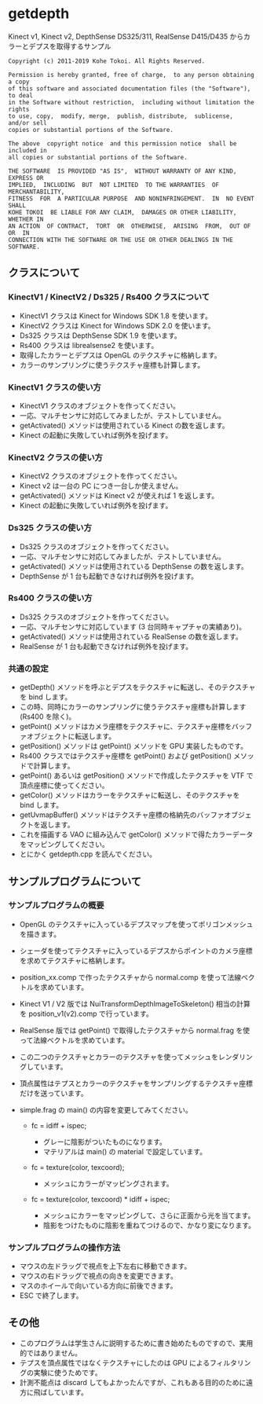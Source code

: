 # getdepth

Kinect v1, Kinect v2, DepthSense DS325/311, RealSense D415/D435 からカラーとデプスを取得するサンプル

    Copyright (c) 2011-2019 Kohe Tokoi. All Rights Reserved.
    
    Permission is hereby granted, free of charge,  to any person obtaining a copy
    of this software and associated documentation files (the "Software"), to deal
    in the Software without restriction,  including without limitation the rights
    to use, copy,  modify, merge,  publish, distribute,  sublicense,  and/or sell
    copies or substantial portions of the Software.
    
    The above  copyright notice  and this permission notice  shall be included in
    all copies or substantial portions of the Software.
    
    THE SOFTWARE  IS PROVIDED "AS IS",  WITHOUT WARRANTY OF ANY KIND,  EXPRESS OR
    IMPLIED,  INCLUDING  BUT  NOT LIMITED  TO THE WARRANTIES  OF MERCHANTABILITY,
    FITNESS  FOR  A PARTICULAR PURPOSE  AND NONINFRINGEMENT.  IN  NO EVENT  SHALL
    KOHE TOKOI  BE LIABLE FOR ANY CLAIM,  DAMAGES OR OTHER LIABILITY,  WHETHER IN
    AN ACTION  OF CONTRACT,  TORT  OR  OTHERWISE,  ARISING  FROM,  OUT OF  OR  IN
    CONNECTION WITH THE SOFTWARE OR THE USE OR OTHER DEALINGS IN THE SOFTWARE.

## クラスについて

### KinectV1 / KinectV2 / Ds325 / Rs400 クラスについて

* KinectV1 クラスは Kinect for Windows SDK 1.8 を使います。
* KinectV2 クラスは Kinect for Windows SDK 2.0 を使います。
* Ds325 クラスは DepthSense SDK 1.9 を使います。
* Rs400 クラスは librealsense2 を使います。
* 取得したカラーとデプスは OpenGL のテクスチャに格納します。
* カラーのサンプリングに使うテクスチャ座標も計算します。

### KinectV1 クラスの使い方

* KinectV1 クラスのオブジェクトを作ってください。
* 一応、マルチセンサに対応してみましたが、テストしていません。
* getActivated() メソッドは使用されている Kinect の数を返します。
* Kinect の起動に失敗していれば例外を投げます。

### KinectV2 クラスの使い方

* KinectV2 クラスのオブジェクトを作ってください。
* Kinect v2 は一台の PC につき一台しか使えません。
* getActivated() メソッドは Kinect v2 が使えれば 1 を返します。
* Kinect の起動に失敗していれば例外を投げます。

### Ds325 クラスの使い方

* Ds325 クラスのオブジェクトを作ってください。
* 一応、マルチセンサに対応してみましたが、テストしていません。
* getActivated() メソッドは使用されている DepthSense の数を返します。
* DepthSense が 1 台も起動できなければ例外を投げます。

### Rs400 クラスの使い方

* Ds325 クラスのオブジェクトを作ってください。
* 一応、マルチセンサに対応しています (3 台同時キャプチャの実績あり)。
* getActivated() メソッドは使用されている RealSense の数を返します。
* RealSense が 1 台も起動できなければ例外を投げます。

### 共通の設定

* getDepth() メソッドを呼ぶとデプスをテクスチャに転送し、そのテクスチャを bind します。
* この時、同時にカラーのサンプリングに使うテクスチャ座標も計算します (Rs400 を除く)。
* getPoint() メソッドはカメラ座標をテクスチャに、テクスチャ座標をバッファオブジェクトに転送します。
* getPosition() メソッドは getPoint() メソッドを GPU 実装したものです。
* Rs400 クラスではテクスチャ座標を getPoint() および getPosition() メソッドで計算します。
* getPoint() あるいは getPosition() メソッドで作成したテクスチャを VTF で頂点座標に使ってください。 
* getColor() メソッドはカラーをテクスチャに転送し、そのテクスチャを bind します。
* getUvmapBuffer() メソッドはテクスチャ座標の格納先のバッファオブジェクトを返します。
* これを描画する VAO に組み込んで getColor() メソッドで得たカラーデータをマッピングしてください。
* とにかく getdepth.cpp を読んでください。

## サンプルプログラムについて

### サンプルプログラムの概要

* OpenGL のテクスチャに入っているデプスマップを使ってポリゴンメッシュを描きます。
* シェーダを使ってテクスチャに入っているデプスからポイントのカメラ座標を求めてテクスチャに格納します。
* position_xx.comp で作ったテクスチャから normal.comp を使って法線ベクトルを求めています。
* Kinect V1 / V2 版では NuiTransformDepthImageToSkeleton() 相当の計算を position_v1(v2).comp で行っています。
* RealSense 版では getPoint() で取得したテクスチャから normal.frag を使って法線ベクトルを求めています。
* この二つのテクスチャとカラーのテクスチャを使ってメッシュをレンダリングしています。
* 頂点属性はテプスとカラーのテクスチャをサンプリングするテクスチャ座標だけを送っています。
* simple.frag の main() の内容を変更してみてください。

  * fc = idiff + ispec;

    * グレーに陰影がついたものになります。
    * マテリアルは main() の material で設定しています。

  * fc = texture(color, texcoord);

    * メッシュにカラーがマッピングされます。

  * fc = texture(color, texcoord) * idiff + ispec;

    * メッシュにカラーをマッピングして、さらに正面から光を当てます。
    * 陰影をつけたものに陰影を重ねてつけるので、かなり変になります。

### サンプルプログラムの操作方法

* マウスの左ドラッグで視点を上下左右に移動できます。
* マウスの右ドラッグで視点の向きを変更できます。
* マスのホイールで向いている方向に前後できます。
* ESC で終了します。

## その他

* このプログラムは学生さんに説明するために書き始めたものですので、実用的ではありません。
* テプスを頂点属性ではなくテクスチャにしたのは GPU によるフィルタリングの実験に使うためです。
* 計測不能点は discard してもよかったんですが、これもある目的のために遠方に飛ばしています。
